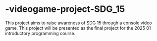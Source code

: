 # -videogame-project-SDG_15
This project aims to raise awareness of SDG 15 through a console video game. This project will be presented as the final project for the 2025 01 introductory programming course.
